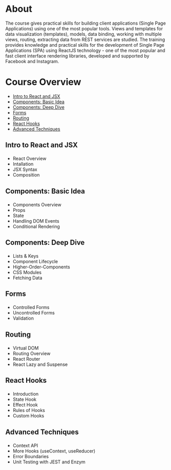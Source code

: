 # About

The course gives practical skills for building client applications (Single Page Applications) using one of the most popular tools. Views and templates for data visualization (templates), models, data binding, working with multiple views, routing, extracting data from REST services are studied. The training provides knowledge and practical skills for the development of Single Page Applications (SPA) using ReactJS technology - one of the most popular and fast client interface rendering libraries, developed and supported by Facebook and Instagram.

# Course Overview

- <a href="#INTROJSX">Intro to React and JSX</a>
- <a href="#COMPBI">Components: Basic Idea</a> 
- <a href="#COMPDD">Components: Deep Dive</a>
- <a href="#FORMS">Forms</a>
- <a href="#ROUT">Routing</a>
- <a href="#REACTHOOKS">React Hooks</a>
- <a href="#ADVTECH">Advanced Techniques</a>


## <p id="INTROJSX">Intro to React and JSX</p>
- React Overview
- Intallation
- JSX Syntax
- Composition

## <p id="COMPBI">Components: Basic Idea</p>
- Components Overview
- Props
- State
- Handling DOM Events
- Conditional Rendering

## <p id="COMPDD">Components: Deep Dive</p>
- Lists & Keys
- Component Lifecycle
- Higher-Order-Components
- CSS Modules
- Fetching Data

## <p id="FORMS">Forms</p>
- Controlled Forms
- Uncontrolled Forms
- Validation

## <p id="ROUT">Routing</p>
- Virtual DOM
- Routing Overview
- React Router
- React Lazy and Suspense

## <p id="REACTHOOKS">React Hooks</p>
- Introduction
- State Hook
- Effect Hook
- Rules of Hooks
- Custom Hooks

## <p id="ADVTECH">Advanced Techniques</p>
- Context API
- More Hooks (useContext, useReducer)
- Error Boundaries
- Unit Testing with JEST and Enzym
